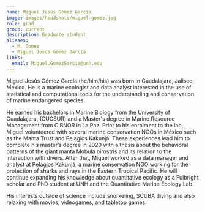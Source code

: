 ```yaml
---
name: Miguel Jesús Gómez García 
image: images/headshots/miguel-gomez.jpg
role: grad
group: current
description: Graduate student
aliases:
  - M. Gomez
  - Miguel Jesús Gómez García 
links:
  email: Miguel.GomezGarcia@unh.edu
---
```


Miguel Jesús Gómez García (he/him/his) was born in Guadalajara, Jalisco, Mexico. He is a marine ecologist and data analyst interested in the use of statistical and computational tools for the understanding and conservation of marine endangered species. 

He earned his bachelors in Marine Biology from the University of Guadalajara, (CUCSUR) and a Master's degree in Marine Resource Management from CIBNOR in La Paz. Prior to his enrolment to the lab, Miguel volunteered with several marine conservation NGOs in México such as the Manta Trust and Pelagios Kakunjá. These experiences lead him to complete his master’s degree in 2020 with a thesis about the behavioral patterns of the giant manta Mobula birostris and its relation to the interaction with divers. After that, Miguel worked as a data manager and analyst at Pelagios Kakunjá, a marine conservation NGO working for the protection of sharks and rays in the Eastern Tropical Pacific. He will continue expanding his knowledge about quantitative ecology as a Fulbright scholar and PhD student at UNH and the Quantitative Marine Ecology Lab. 

His interests outside of science include snorkeling, SCUBA diving and also relaxing with movies, videogames, and tabletop games. 

